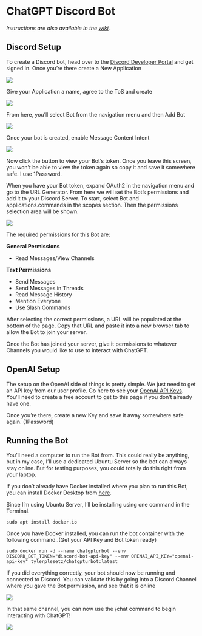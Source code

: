 # ChatGPT Discord Bot

*Instructions are also available in the  [wiki](https://github.com/tplesetz/chatgpt-turbo-discord-bot/wiki).*

## Discord Setup

To create a Discord bot, head over to the [Discord Developer Portal](https://discord.com/developers/applications) and get signed in. Once you’re there create a New Application


![](https://miro.medium.com/v2/resize:fit:1012/format:webp/1*fpWfKMZLU1eNWgj456pWpg.png)

Give your Application a name, agree to the ToS and create


![](https://miro.medium.com/v2/resize:fit:1400/format:webp/1*BYHuVlINNzhHVBczOf2Lng.png)

From here, you’ll select Bot from the navigation menu and then Add Bot


![](https://miro.medium.com/v2/resize:fit:1400/format:webp/1*yGTAfqulVL9MPqDZ9OGIkw.png)

Once your bot is created, enable Message Content Intent


![](https://miro.medium.com/v2/resize:fit:1400/format:webp/1*khZ71ASO2ZwjaoM41tIHfw.png)

Now click the button to view your Bot’s token. Once you leave this screen, you won’t be able to view the token again so copy it and save it somewhere safe. I use 1Password.

When you have your Bot token, expand OAuth2 in the navigation menu and go to the URL Generator. From here we will set the Bot’s permissions and add it to your Discord Server. To start, select Bot and applications.commands in the scopes section. Then the permissions selection area will be shown.


![](https://miro.medium.com/v2/resize:fit:1400/format:webp/1*11cRb3HW96HhKRh_YYG9wA.png)

The required permissions for this Bot are:

**General Permissions**

* Read Messages/View Channels

**Text Permissions**

* Send Messages
* Send Messages in Threads
* Read Message History
* Mention Everyone
* Use Slash Commands

After selecting the correct permissions, a URL will be populated at the bottom of the page. Copy that URL and paste it into a new browser tab to allow the Bot to join your server.

Once the Bot has joined your server, give it permissions to whatever Channels you would like to use to interact with ChatGPT.

## OpenAI Setup

The setup on the OpenAI side of things is pretty simple. We just need to get an API key from our user profile. Go here to see your [OpenAI API Keys](https://platform.openai.com/account/api-keys). You’ll need to create a free account to get to this page if you don’t already have one.

Once you’re there, create a new Key and save it away somewhere safe again. (1Password)

## Running the Bot

You’ll need a computer to run the Bot from. This could really be anything, but in my case, I’ll use a dedicated Ubuntu Server so the bot can always stay online. But for testing purposes, you could totally do this right from your laptop. 

If you don’t already have Docker installed where you plan to run this Bot, you can install Docker Desktop from [here](https://www.docker.com/products/docker-desktop/).

Since I’m using Ubuntu Server, I’ll be installing using one command in the Terminal.

```shell
sudo apt install docker.io
```

Once you have Docker installed, you can run the bot container with the following command..(Get your API Key and Bot token ready)

```shell
sudo docker run -d --name chatgpturbot --env DISCORD_BOT_TOKEN="discord-bot-api-key" --env OPENAI_API_KEY="openai-api-key" tylerplesetz/chatgpturbot:latest
```

If you did everything correctly, your bot should now be running and connected to Discord. You can validate this by going into a Discord Channel where you gave the Bot permission, and see that it is online


![](https://miro.medium.com/v2/resize:fit:640/format:webp/1*LYRC6AWOqEcF4p9A-Qf-jA.png)

In that same channel, you can now use the /chat command to begin interacting with ChatGPT!

![](https://miro.medium.com/v2/resize:fit:1400/1*_kbGjZB2vvQtfE3Ys5ACBg.gif)
